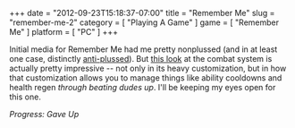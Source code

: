 +++
date = "2012-09-23T15:18:37-07:00"
title = "Remember Me"
slug = "remember-me-2"
category = [ "Playing A Game" ]
game = [ "Remember Me" ]
platform = [ "PC" ]
+++

Initial media for Remember Me had me pretty nonplussed (and in at least one case, distinctly <a href="http://www.joystiq.com/2012/09/06/try-to-ignore-the-dialogue-in-this-exciting-remember-me-clip/">anti-plussed</a>).  But <a href="http://www.joystiq.com/2012/09/21/remember-me-and-your-own-custom-combos/">this look</a> at the combat system is actually pretty impressive -- not only in its heavy customization, but in how that customization allows you to manage things like ability cooldowns and health regen <i>through beating dudes up</i>.  I'll be keeping my eyes open for this one.

<i>Progress: Gave Up</i>